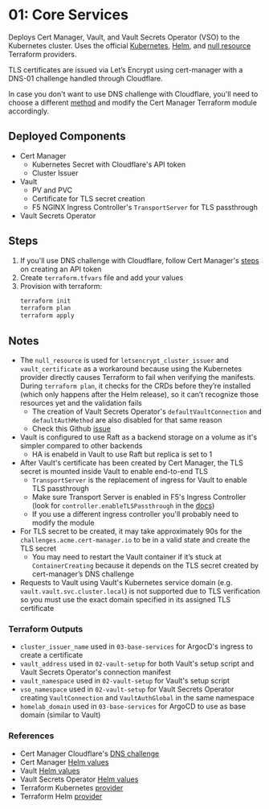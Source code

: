 # 01: Core Services
Deploys Cert Manager, Vault, and Vault Secrets Operator (VSO) to the Kubernetes cluster. Uses the official [Kubernetes](https://registry.terraform.io/providers/hashicorp/kubernetes/latest/docs), [Helm](https://registry.terraform.io/providers/hashicorp/helm/latest/docs), and [null resource](https://registry.terraform.io/providers/hashicorp/null/latest/docs/resources/resource) Terraform providers.

TLS certificates are issued via Let’s Encrypt using cert-manager with a DNS-01 challenge handled through Cloudflare.

In case you don't want to use DNS challenge with Cloudflare, you'll need to choose a different [method](https://cert-manager.io/docs/configuration/acme/) and modify the Cert Manager Terraform module accordingly.

## Deployed Components
- Cert Manager
    - Kubernetes Secret with Cloudflare's API token
    - Cluster Issuer
- Vault
    - PV and PVC
    - Certificate for TLS secret creation
    - F5 NGINX Ingress Controller's `TransportServer` for TLS passthrough
- Vault Secrets Operator

## Steps
1. If you'll use DNS challenge with Cloudflare, follow Cert Manager's [steps](https://cert-manager.io/docs/configuration/acme/dns01/cloudflare/) on creating an API token
2. Create `terraform.tfvars` file and add your values
3. Provision with terraform:
    ```bash
    terraform init
    terraform plan
    terraform apply
    ```

## Notes
- The `null_resource` is used for `letsencrypt_cluster_issuer` and `vault_certificate` as a workaround because using the Kubernetes provider directly causes Terraform to fail when verifying the manifests. During `terraform plan`, it checks for the CRDs before they’re installed (which only happens after the Helm release), so it can’t recognize those resources yet and the validation fails
    - The creation of Vault Secrets Operator's `defaultVaultConnection` and `defaultAuthMethod` are also disabled for that same reason
    - Check this Github [issue](https://github.com/hashicorp/terraform-provider-kubernetes/issues/2597)
- Vault is configured to use Raft as a backend storage on a volume as it's simpler compared to other backends
    - HA is enabeld in Vault to use Raft but replica is set to 1
- After Vault's certificate has been created by Cert Manager, the TLS secret is mounted inside Vault to enable end-to-end TLS
    - `TransportServer` is the replacement of ingress for Vault to enable TLS passthrough
    - Make sure Transport Server is enabled in F5's Ingress Controller (look for `controller.enableTLSPassthrough` in the [docs](https://docs.nginx.com/nginx-ingress-controller/installation/installing-nic/installation-with-helm/))
    - If you use a different ingress controller you'll probably need to modify the module
- For TLS secret to be created, it may take approximately 90s for the `challenges.acme.cert-manager.io` to be in a valid state and create the TLS secret
    - You may need to restart the Vault container if it’s stuck at `ContainerCreating` because it depends on the TLS secret created by cert-manager’s DNS challenge
- Requests to Vault using Vault's Kubernetes service domain (e.g. `vault.vault.svc.cluster.local`) is not supported due to TLS verification so you must use the exact domain specified in its assigned TLS certificate

### Terraform Outputs
- `cluster_issuer_name` used in `03-base-services` for ArgocD's ingress to create a certificate
- `vault_address` used in `02-vault-setup` for both Vault's setup script and Vault Secrets Operator's connection manifest
- `vault_namespace` used in `02-vault-setup` for Vault's setup script
- `vso_namespace` used in `02-vault-setup` for Vault Secrets Operator creating `VaultConnection` and `VaultAuthGlobal` in the same namespace
- `homelab_domain` used in `03-base-services` for ArgoCD to use as base domain (similar to Vault)

### References
- Cert Manager Cloudflare's [DNS challenge](https://cert-manager.io/docs/configuration/acme/dns01/cloudflare/)
- Cert Manager [Helm values](https://artifacthub.io/packages/helm/cert-manager/cert-manager)
- Vault [Helm values](https://github.com/hashicorp/vault-helm/blob/main/values.yaml)
- Vault Secrets Operator [Helm values](https://developer.hashicorp.com/vault/docs/deploy/kubernetes/vso/helm)
- Terraform Kubernetes [provider](https://registry.terraform.io/providers/hashicorp/kubernetes/latest/docs)
- Terraform Helm [provider](https://registry.terraform.io/providers/hashicorp/helm/latest/docs)